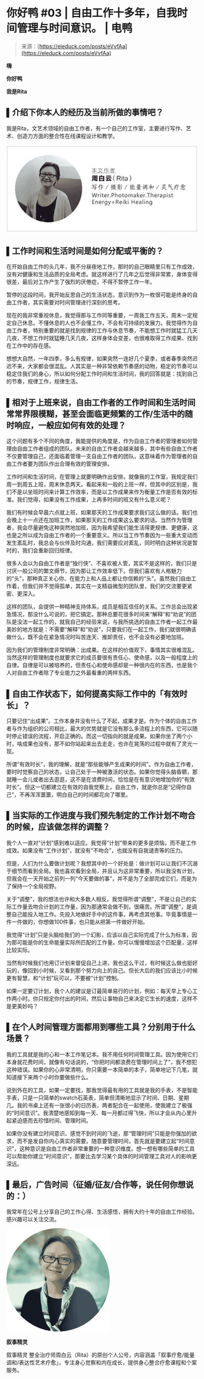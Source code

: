 <!--yml
category: 访谈
date: 2022-06-28 10:39:34
-->

# 你好鸭 #03 | 自由工作十多年，自我时间管理与时间意识。 | 电鸭

> 来源：[https://eleduck.com/posts/eVvfAa](https://eleduck.com/posts/eVvfAa)

**嗨**

**你好鸭**

**我是Rita**

## ▌介绍下你本人的经历及当前所做的事情吧？

我是Rita，文艺术领域的自由工作者，有一个自己的工作室，主要进行写作、艺术、创造力方面的整合性在线课程设计和教学。

[![](img/63e6eccff538c38b439ccbbe564c699a.png)](https://duckfiles.oss-cn-qingdao.aliyuncs.com/eleduck/image/472f1d64-1186-4628-a9be-4c183f8306e2.png)

## ▌工作时间和生活时间是如何分配或平衡的？

​
在开始自由工作的头几年，我不分昼夜地工作，那时的自己眼睛里只有工作成效，没有对健康和生活品质的全局考虑。就这样进行了几年之后觉得非常累，身体变得很差，最后对工作产生了强烈的厌倦症，不得不暂停工作一年。

暂停的这段时间，我开始反思自己的生活状态，意识到作为一枚很可能是终身的自由工作者，其实需要对时间管理进行深刻的思考。

现在的我非常重视休息，我觉得那与工作同等重要，一周我工作五天，周末一定规定自己休息。不懂休息的人也不会懂工作，不会有可持续的发展力。我觉得作为自由工作者，特别重要的就是找到规律的工作与休息节奏，不能想工作时就猛工几天几夜，不想工作时就猛睡几天几夜，这样身体会变差，也很难取得工作成果、找到在工作中的存在感。

想想大自然，一年四季，多么有规律，如果突然一连好几个夏季，或者春季突然迟迟不来，大家都会很混乱。人其实是一种非常依赖节奏感的动物，稳定的节奏可以稳定住我们的身心，所以如何分配工作时间和生活时间，我的回答就是：找到自己的节奏，规律工作，规律生活。

## ▌相对于上班来说，自由工作者的工作时间和生活时间常常界限模糊，甚至会面临更频繁的工作/生活中的随时响应，一般应如何有效的处理？

这个问题有多个不同的角度，我能提供的角度是，作为自由工作者的管理者如何管理由自由工作者组成的团队。未来的自由工作者会越来越多，其中有些自由工作者不仅要管理自己，还面临着管理一支自由工作者的团队，这意味着作为管理者的自由工作者要为团队作出合理有效的管理安排。

工作时间和生活时间，在管理上就要明确作出安排。就像我的工作室，我规定我们周一到周五上班，周末休息两天。看起来和一般的上班一样，但其中的区别是，我们不是以坐班时间来计算工作效率，而是以工作成果来作为衡量工作是否有效的标准。我们觉得，如果没有工作成果，上再多时间的班又有什么意义呢？

我们有时候会早晨六点就上班，如果那天的工作成果要求我们这么做的话。我们也会晚上十一点还在加班工作，如果那天的工作成果这么要求的话。当然作为管理者，我会尽量避免这种突然地加班，因为我希望我们能生活得更规律、更健康，这也是之所以成为自由工作者的一个重要意义。所以当工作节奏因为一些重大变动而发生紊乱时，我总会与伙伴及时沟通，我们需要应对紊乱，同时明白这种状况是暂时的，我们会重新回归规律。

很多人会以为自由工作者是“独行侠”、不喜欢被人管，其实不是这样的，我们只是讨厌一般公司的繁文缛节，因为那让工作效率低下。但我们喜欢有人格魅力的“头”，那种真正关心你、在能力上和人品上都让你信赖的“头”。虽然我们自由工作着，但我们并不觉得孤单，其实在一支精益微型的团队里，我们的交流要更紧密、更深入。

这样的团队，会提供一种精神支持体系，成员是相互信任的关系。工作总会出现紧急情况，那没什么可说的，把它搞定。那种总要花很多时间来“解释”和“劝说”的团队是没法一起工作的，就我自己的经验来说，与我所挑选的自由工作者一起工作最美妙的地方就是：不需要“解释”和“劝说”，只要我们在一起工作，我们就很明确该做什么，既不会在紧急情况时叫苦连天、推卸责任，也不会没有必要地加班。

因为我们的管理制度非常明确：出成果。在这样的价值观下，事情其实很难混乱。当然这样的管理制度也就要求它的成员要很有责任心、使命感，以及一般程度上的自律。自律是可以被培养的，但责任心和使命感却是一种很内在的东西，也是我个人对自由工作者除了专业能力之外最看重的两样东西。

## ▌自由工作状态下，如何提高实际工作中的「有效时长」？

只要记住“出成果”。工作本身并没有什么了不起，成果才是。作为个体的自由工作者与作为组织的公司相比，最大的优势就是它没有那么多流程上的东西，它可以随时停止错误的流程，开启正确的。而这一切指向的就是成果。如果你坐了两个小时，啥成果也没有，那不如你站起来出去走走，也许在晃荡的过程中就有了灵光一现。

所谓“有效时长”，我的理解，就是“那些能够产生成果的时间”。作为自由工作者，要时时觉察自己的状态，让自己处于一种被激活的状态。如果你觉得头脑昏聩，那就睡一会儿或者出去逛逛，这不是在浪费时间，恰恰是在有意识地增加你的“有效时长”。但这一切都建立在有效的自我觉察上，自由工作，就是你总是“记得你自己”，不再浑浑噩噩，明白自己的时间都花向了哪里。

## ▌当实际的工作进度与我们预先制定的工作计划不吻合的时候，应该做怎样的调整？

我个人一直对“计划”感到难以适应。我觉得“计划”带来的更多是烦恼，而不是工作成效。如果没有“工作计划”，就没有“不吻合”，也就没有自我谴责等的压力。

但是，人们为什么要做计划呢？我想其中的一个好处是：做计划可以让我们不沉溺于细节而看到全局。我也喜欢看到全局，并且认为这非常重要，所以我没有计划，但我会在一天开始之前列一列“今天要做的事”，并不是为了全部完成它们，而是为了保持一个全局视野。

关于“调整”，我的想法也许和大多数人相反。我觉得所谓“调整”，不是让自己的实际工作量去吻合计划的工作量，因为那通常会做不到，很痛苦。所谓“调整”，是调整自己能投入地工作。先投入地做好手中的这件事，再考虑其他事。毕竟事情是一件一件做的，你想做100件事，也只能从把第一件做好开始。

我觉得“计划”只是头脑给我们的一个幻影，应该以自己实际完成了什么为标准，因为那可能是你的生命能量实际所匹配的工作量。你可以慢慢增加这个匹配量，这样比较实际。

当然有时候我们也用订计划来督促自己上进，我也这么干过，有时候这么做也挺好玩的，像回到小时候，又看到那个努力向上的自己。但长大后的我们应该比小时候更有智慧，和“计划”玩可以，不要被“计划”控制。

如果一定要订计划，我个人的建议是订最简单易行的计划，例如：每天早上专心工作两小时。你只规定你付出的时间，然后让事物自己来决定它生长的速度，这样不是更美妙吗？

## ▌在个人时间管理方面都用到哪些工具？分别用于什么场景？

我的工具就是我的心和一本工作笔记本。我不用任何时间管理工具。因为使用它们本身就花费时间，就像有句话说的，“你把时间都浪费在管理时间上了”，我不想犯这种错误。如果你的心非常清明，你只需要一本简单的本子，简单地记下几笔，就知道接下来两个小时你要做些什么。

说到外在的工具，如果一定要找，那我觉得最有用的工具就是我的手表，不是智能手表，只是一只简单的swatch石英表，简单但清晰地显示了时间、日期、星期几。我的书桌上还有一张很小的日历表，两者配合在一起使用，使我建立了极强的“时间意识”。我清楚地感知到每一天、每一月都过得飞快，所以才会从内心里升起紧迫感而去珍惜时间、管理时间。

如果你没有建立时间意识、感觉不到时间的飞逝，那“管理时间”只能是你强加的欲求，而不是发自你内心真实的需要。随意要管理时间，首先就是要建立起“时间意识”，这种意识是自由工作者非常重要的一种意识维度。想一想有哪些简单的工具可以帮助你建立“时间意识”，那要比去学习某个具体的时间管理工具对人的影响更深远。

## ▌最后，广告时间（征婚/征友/合作等，说任何你想说的：）

我常年在公号上分享自己的工作心得、生活感悟，拥有大约十年的自由工作经验。感兴趣可以关注交流。

[![](img/ae624cf78bb04ae28040d2747e8c608a.png)](https://duckfiles.oss-cn-qingdao.aliyuncs.com/eleduck/image/79df732e-6822-4187-ac7c-163c319cab6f.png)

**叙事精灵**

叙事精灵 整全治疗师周白云（Rita）的原创个人公号，内容涵盖「叙事疗愈/能量调和/表达性艺术疗愈」，专注身心觉察和内在成长，提供身心整合疗愈课程和个案服务。